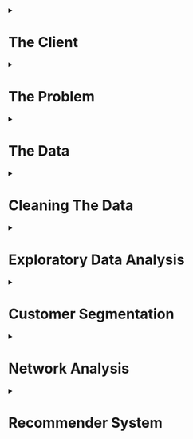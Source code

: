 <details>
<summary><h1>The Client</h1></summary>
<p>
      
The boom of e-commerce has resulted in online retailers servicing billions of customers <sup><a href = https://www.statista.com/statistics/251666/number-of-digital-buyers-worldwide/>[1]</a></sup>. Furthermore, it is also estimated that 96% of Americans shop online <sup><a href = http://www.cpcstrategy.com/blog/2017/05/ecommerce-statistics-infographic/>[2]</a></sup>. With so many options in the realm of online shopping, a major goal in e-commerce is customer retention. A common approach to achieving this is through specialized marketing techniques. It is not feasible, however, to develop marketing techniques specific to each individual customer. If the customer pool can be segmented into smaller groups, then the time required to develop effective marketing techniques can be reduced -- which is why it is important for companies to truly understand their customers.

</p>
</details>

<details>
<summary><h1>The Problem</h1></summary>
<p>
  
Online retailers have enormous customer pools and customers often share similar traits. There may be, however, a better way to identify customers than simply grouping them by their location. Customers are a source of revenue and it would be more advantageous to segment customers based on metrics that are associated with direct profit. 

How can we identify the *best* customers? 

</p>
</details>

<details>
<summary><h1>The Data</h1></summary>
<p>
Customer data has been obtained from an online retailer. The dataset is provided in the form of several tables obtained from a relational database. The primary key is the `customer_id`. The dataset only contains customer data prior to connection to an account manager. The following features are provided in the data:

* Total sales per customer
* Total orders per customer
* Total sales per Product Types per customer
* Total orders per Product Types per customer
* Total sales per Fiscal Quarter per customer
* Total orders per Fiscal Quarter per customer
* Customer shipping and billing zip code
* Cohort for each account manger

Per the request of the data provider, sensitive information regarding actual numbers for sales and amount of customers were scrubbed. Only the relative amounts are allowed to be presented. The product type categories were replaced with dummy names. 

Customer sales does exist from other sources (e.g. Kaggle, UCI Machine Learning Repository), but they do not come from companies that use a business model that utilizes personal account managers.

</p>
</details>

<details>
<summary><h1>Cleaning The Data</h1></summary>
<p>
      
The raw data is provided via several small tables. Each individual table is pivoted so that each row represents a record for a single customer. The pivoted tables are then merged together into a combined dataset. 

A sample of the raw data for customer purchases per `product_type` is shown below:

| CUSTOMER_ID | PRODUCT_TYPE | SALES |
|-------------|-----------|---------|
| cid1 | A | 799.9 |
| cid1 | C | 531.87 |
| cid1 | D | 375.96 |
| cid2  | B | 1062.31 |
| cid2  | E | 892.72 |
| cid2  | F | 366.22 |
| cid2  | G | 360.64 |
| cid2  | D | 239.9 |
| cid3  | B | 4256.53 |
| cid3  | C | 2612.06 |
| cid3  | H | 1235.27 |

The table after pivoting:

| CUSTOMER_ID | A |   C   | D | G | B | E | F | H |
|-------------|-------|---------|----------|----------------------|---------|-------|-------------|--------------|
|     cid1    | 799.9 |     0   |  375.96  |           0          |    0    |   0   |     0       |      0       |
|     cid2    |   0   |  139.95 |  239.9   |         360.64       | 1062.31 | 892.72|   366.22    |      0       |
|     cid3    | 799.9 | 2612.06 |  375.96  |           0          | 4256.53 |   0   |     0       |  1235.27     |

There are a total of 21 distinct product types. If a customer did not make any purchases for a given `product_type`, a `0` value is used. The same process is applied to the other raw data tables. The pivoted tables are joined together on the `customer_id` key to create a dataset formatted for analysis.

Furthermore, the data was pivoted so that each row represented information on a single customer. Using the `pivot_table` method in `pandas` resulted in numerous `null` values and they were replaced with `0`. The data was further reduced to only customers with a billing address located in the US. 

The customer locations data was filtered to only include customers located in the US. The data contains a state abbreviations column that had to be cleaned to deal with situations like:
* inconsistencies in upper and lower case abbrevations
* full state name used instead of abbrevations
</p>
</details>
      
<details>
<summary><h1>Exploratory Data Analysis</h1></summary>
<p>
      
The code to conduct the analysis presented in this section can be found in  
[eda_for_customers.ipynb](/notebooks/eda_for_customers.ipynb)

<details>
<summary><h2>Customer Location</h1></summary>
<p>
      
The distribution of customer's in the sample per state is shown below:

![customer_state_distribution](/report/eda/customers_per_state.png?raw=True "")

Majority of the customers in the dataset are located in `CA`, `CO`, `NY`, `UT`, `WA` and `TX`. Three of those states are ranked as the top 4 in the US Census Bureau's population ranking <sup><a href = https://en.wikipedia.org/wiki/List_of_U.S._states_and_territories_by_population>[3]</a></sup>. It is interesting, however, to note that so many customers are also located in fairly low population states (`CO`,`UT`).

</p>
</details>


<details>
<summary><h2>Product Type</h1></summary>
<p>
      
The overall distribution of customer sales per `product_type` is shown below:

![customer_pt_distribution](/report/eda/customer_distribution.png?raw=true "")

The distribution shows that products from type `B` are the most expensive as very few customers have purchased from that category, but it has generated the most sales. Conversely, `A` and `F` products appear to be cheaper items due to the discrepancy from number of customers who have purhcased it and the sales generated.

</p>
</details>

<details>
<summary><h2>Seasonality</h1></summary>
<p>

The distribution of orders and sales per fiscal quarter is shown below:

![qtr_distribution](/report/eda/quarter_distribution.jpg?raw=True "")

As expected, the states with the most customers have the highest orders and sales per quarter. Although, both `CO` and `UT` customers outperform `NY` every quarter despite a smaller customer pool -- which may indicate that `CO` and `UT` customers are more valuable than `NY` customers.

It is also interesting to note is that `Q2_orders` total is significantly higher for `NY` than every other state by a wide margin. This did not directly translate to higher sales in the plot for `Q2_sales`. The discrepancy in `Q2_orders` and `Q2_sales` can be attributed to `NY` customers buying less expensive items.

</p>
</details>

<details>
<summary><h2>Feature Correlation</h1></summary>
<p>
      
A heatmap of Pearson correlation coefficients calculated for the dataset is shown below:

![pt_heatmap](/report/eda/heatmap.png?raw=True "")

The feature set consists of the 21 categories of `product_type`, amount of sales per fiscal quarter (e.g. `Q1_sales`), and amount of orders per fiscal quarter (e.g., `Q2_orders`). Majority of the features have positive, but weak linear correlation to each other. There are some instances of high correlation between `product_type`s (e.g. `F` and `G`) which can be interpreted as `product_type`s that customers often buy together. 

There are also several examples of higher correlation coefficients between `product_type` and quarterly orders/sales (e.g., `F` and `Q3_orders`) which indicate that customers who buy in Q3 often buy items from `F`.

Fairly strong correlation is aso observed among quarterly sales. The highest correlation coefficients among all features can be found between `Q4_sales` and `Q1_sales`. This could possibly be due to customers buying gifts for the holiday season in `Q4` and having to make gift exchanges in `Q1` --  and exchange orders would count as a new sale.

A bubble chart showing the relationship between `product_type`, `state`, number of customers, and sales is shown below

![bubbles](/report/eda/product_type_state_color.png?raw=True "")

The color of the markers represent the number of unique customers that have purchased given a `product_type` and `state`. The size of the markers represent the average of the sales made by those same customers. 

The bubble chart shows that the most popular `product_type`s -- based on number of customers who have purchased them -- are `A`,`F`,`K`,`Q`, and `T` for most locations. The most sales are generated from `product_type` `E` have across all almost states. 

Specific `product_type`s are much popular in certain states than others. It appears that customers from military addresses (`AE`) have generated the  most sales for `D` type products. While customers in Guam (`GU`) have spent the most money on `C`, `D` and `B`. Products from `H` and `K` are quite popular among customers in the Northern Mariana Islands and Virgin Islands (`VI`) customers are fond of `Q` items.

A closer look at the state with the most customers (`CA`) shows that products from `K` have been bought from the most customers and also generated the most total sales. 

![CA](/report/eda/product_type_per_state/product_type_hist_for_CA.png?raw=True "")

</p>
</details>


</p>
</details>


<details>
<summary><h1>Customer Segmentation</h1></summary>
<p>
      
The code to conduct the unsupervised learning and clustering analysis presented in this section can be found in  
[clustering.ipynb](/notebooks/clustering.ipynb)

<details>
<summary><h2>Processing Data</h2></summary>
<p>
      
An unsupervised learning approach is used to conduct customer segmentation. The goal is to use clustering algorithms to be able to segment customers into informative groups.

The dataset is kept to continuous numerical features: the `product_type`s, quarterly sales and orders. The data is scaled using the `StandardScaler()` method from `sci-kit learn` library. After scaling the data, Principal Components Analysis (PCA) is applied to the dataset. The resulting `explained_variance_ratio` from PCA is:

|    PCA0   |    PCA1   |    PCA2    |    PCA3    |    PCA4    |    PCA5    |    PCA6    |    PCA7    |    PCA8    |    PCA9    |    PCA10   |    PCA11   |    PCA12   |    PCA13   |    PCA14   |    PCA15   |    PCA16   |    PCA17  |    PCA18   |    PCA19   |    PCA20   |    PCA21   |    PCA22   |    PCA23   |    PCA24   |    PCA25   |    PCA26   |    PCA27   | PCA28 |
|-----------|-----------|------------|------------|------------|------------|------------|------------|------------|------------|------------|------------|------------|------------|------------|------------|------------|-----------|------------|------------|------------|------------|------------|------------|------------|------------|------------|------------|-------|
| 0.2284605 | 0.2893555 | 0.34382091 | 0.39476022 | 0.43490012 | 0.47336997 | 0.50902827 | 0.54393445 | 0.57858124 | 0.61295025 | 0.64680443 | 0.68018976 | 0.71259298 | 0.74354075 | 0.77250861 | 0.79802764 | 0.82239615 | 0.8442303 | 0.86501432 | 0.88359106 | 0.90179775 | 0.91936953 | 0.93643075 | 0.95107138 | 0.96453712 | 0.97538785 | 0.98470915 | 0.99278416 |  1.0  |

There are 29 features in the dataset and after conducting PCA, it takes 21 principial components to explain at least 90% of the variance in the data.

</p>
</details>


<details>
<summary><h2>KMeans Clustering</h2></summary>
<p>
      
For the first attempt at clustering, `MiniBatchKMeans` algorithm is used from the `sci-kit learn` library due to limited time and resources. From `sci-kit learn` documentation <sup><a href = http://scikit-learn.org/stable/modules/clustering.html#mini-batch-kmeans>[3]</a></sup>:
      
      The MiniBatchKMeans is a variant of the KMeans algorithm which uses mini-batches to reduce the computation time, while still attempting to optimise the same objective function. Mini-batches are subsets of the input data, randomly sampled in each training iteration. These mini-batches drastically reduce the amount of computation required to converge to a local solution. 

The dataset was processed using PCA with 21 components prior to applying `MiniBatchKMeans`. The number of clusters was set to `6` for the clustering analysis.

Plots of the predicted labels of the dataset from `MiniBatchKMeans` are provided below. The 2-D plots show pairs of principcal components in sequential order.

![kmeans](/report/clustering/kmeans.jpg?raw=true "")

</p>
</details>


<details>
<summary><h2>DBSCAN</h2></summary>
<p>
      
`DBSCAN` algorithm from `sci-kit learn` is evaluated on its ability to cluster customers. Compared to `KMeans`, one of the advantages of using `DBSCAN` is that the number of clusters does not have to be pre-defined. Furthermore, `DBSCAN` performs better for data that may not conform to globular chunks<sup><a href = http://scikit-learn.org/stable/modules/generated/sklearn.cluster.DBSCAN.html>[4]</a></sup>:

      DBSCAN is a density based algorithm – it assumes clusters for dense regions. It is also the first actual clustering algorithm we’ve looked at: it doesn’t require that every point be assigned to a cluster and hence doesn’t partition the data, but instead extracts the ‘dense’ clusters and leaves sparse background classified as ‘noise’.

The parameters `eps` and `min_samples` are set to `0.2` and `7`, respectively. The results of the `DBSCAN` algorithm with the aforementioned parameter settings resulted in an estimate of 11 distinct clusters. Plots of the clusters for different pairs of principal components are shown below:

![dbscan](/report/clustering/DBSCAN.jpg?raw=true "")

The plots above only 10 of the 11 different clusters estimated by `DBSCAN`. The cluster labeled `-1` represents "noise" and was removed from the plot for clarity. A clear majority of the data was labeled `-1`. 

</p>
</details>

<details>
<summary><h2>Evaluating Clustering Algorithms</h2></summary>
<p>

The array of 2D plots of the PCA components show that the `DBSCAN` algorithm appears to have performed better at clustering the customer data. One of the disadvantages of `KMeans` algorithm is that it will always build clusters in globular shapes. 

The plots of the `DBSCAN` results did not include `-1` labels -- which represent "noise" in the data. A network graph is created where customers and labels are nodes, and edges exist between customers and the labels generated from `DBSCAN`. A plot of the graph is shown below:

![dbscan](/report/clustering/plotly1.png?raw=true "")

It is clear that most of the data is either considered noise or labeled as `0`. The other 9 labels were applied to only a few customers each. A breakdown of the customers per label are provided below:

| label | customers |
|---|---|
| -1 | 20039 |
| 0	| 12140 |
| 1 | 17 |
| 2 | 52 |
| 3 | 12 |
| 4 | 8 |
| 5 | 6 |
| 6 | 10 |
| 7 | 21 |
| 8 | 9 |
| 9 | 7 |
| 10 | 7 |

</p>
</details>
      

</p>
</details>

<details>
<summary><h1>Network Analysis</h1></summary>
<p>
    
</p>
</details>

<details>
<summary><h1>Recommender System</h1></summary>
<p>
    
</p>
</details>


